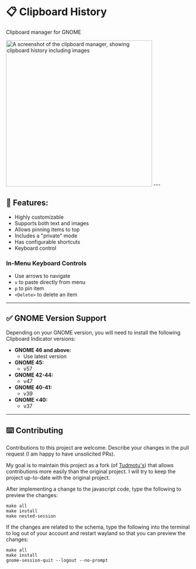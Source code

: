 # 📋 Clipboard History

Clipboard manager for GNOME

<img src="./screenshot.png" alt="A screenshot of the clipboard manager, showing clipboard history including images" width="400">
---

## 🧰 Features:

- Highly customizable
- Supports both text and images
- Allows pinning items to top
- Includes a "private" mode
- Has configurable shortcuts
- Keyboard control

### In-Menu Keyboard Controls

- Use arrows to navigate
- `v` to paste directly from menu
- `p` to pin item
- `<Delete>` to delete an item

---

## ✅ GNOME Version Support

Depending on your GNOME version, you will need to install the following Clipboard Indicator versions:

- **GNOME 46 and above:**
  - Use latest version
- **GNOME 45:**
  - v57
- **GNOME 42-44:**
  - v47
- **GNOME 40-41:**
  - v39
- **GNOME <40:**
  - v37

---

## ⌨️ Contributing

Contributions to this project are welcome. Describe your changes in the pull request (I am happy to have unsolicited PRs).

My goal is to maintain this project as a fork (of [Tudmotu's](https://github.com/Tudmotu/gnome-shell-extension-clipboard-indicator/blob/master/extension.js)) that allows contributions more easily than the original project. I will try to keep the project up-to-date with the original project.

After implementing a change to the javascript code, type the following to preview the changes: 
```
make all
make install
make nested-session
```

If the changes are related to the schema, type the following into the terminal to log out of your account and restart wayland so that you can preview the changes:
```
make all
make install
gnome-session-quit --logout --no-prompt
```
